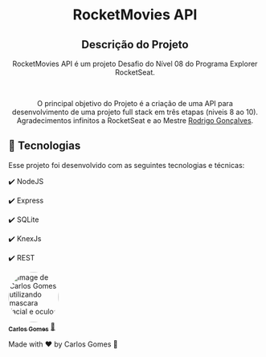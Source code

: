 <h1 align="center">
  RocketMovies API
</h1>

<h2 align="center" >Descrição do Projeto</h2>
<p align="center">
RocketMovies API é um projeto Desafio do Nível 08 do Programa Explorer RocketSeat.
</p>
</br>

<div align="center">
   <p>
    O principal objetivo do Projeto é a criação de uma API para desenvolvimento de uma projeto full stack em três etapas (niveis 8 ao 10).
     <br/>
    Agradecimentos infinitos a RocketSeat e ao Mestre <a href="https://github.com/rodrigorgtic">Rodrigo Gonçalves</a>.</p>
  </p>
</div>
 
  
## :rocket: Tecnologias

Esse projeto foi desenvolvido com as seguintes tecnologias e técnicas:

✔️ NodeJS

✔️ Express

✔️ SQLite

✔️ KnexJs

✔️ REST


<a href="https://github.com/Dev-Shinsei">
 <img style="border-radius: 50%;" src="https://avatars.githubusercontent.com/u/61604214?v=4" width="100px;" alt="Image de Carlos Gomes utilizando mascara facial e oculos"/>
 <br />
 <sub><b>Carlos Gomes</b></sub></a> <a href="https://github.com/Dev-Shinsei" title="Github">🚀</a>

Made with ❤️ by Carlos Gomes 👋
